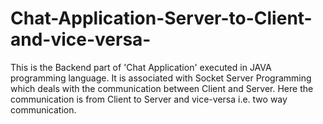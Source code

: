 # Chat-Application-Server-to-Client-and-vice-versa-

This is the Backend part of 'Chat Application' executed in JAVA programming language. It is associated with Socket Server Programming which deals with the communication between Client and Server. Here the communication is from Client to Server and vice-versa i.e. two way communication.
